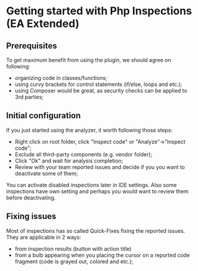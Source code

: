 # Getting started with Php Inspections (EA Extended)

## Prerequisites

To get maximum benefit from using the plugin, we should agree on following:
* organizing code in classes/functions;
* using curvy brackets for control statements (if/else, loops and etc.);
* using Composer would be great, as security checks can be applied to 3rd parties; 

## Initial configuration

If you just started using the analyzer, it worth following those steps:
* Right click on root folder, click "Inspect code" or "Analyze"->"Inspect code";
* Exclude all third-party components (e.g. vendor folder);
* Click "Ok" and wait for analysis completion;
* Review with your team reported issues and decide if you you want to deactivate some of them;

You can activate disabled inspections later in IDE settings. Also some inspections have own setting 
and perhaps you would want to review them before deactivating.

## Fixing issues

Most of inspections has so called Quick-Fixes fixing the reported issues. They are applicable in 2 ways:
* from inspection results (button with action title)
* from a bulb appearing when you placing the cursor on a reported code fragment (code is grayed out, colored and etc.);
